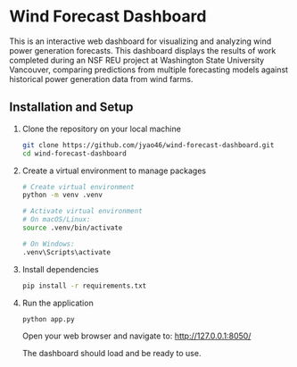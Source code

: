 # Wind Forecast Dashboard

This is an interactive web dashboard for visualizing and analyzing wind power generation forecasts. This dashboard displays the results of work completed during an NSF REU project at Washington State University Vancouver, comparing predictions from multiple forecasting models against historical power generation data from wind farms.

## Installation and Setup

1. Clone the repository on your local machine
    ```bash
    git clone https://github.com/jyao46/wind-forecast-dashboard.git
    cd wind-forecast-dashboard
    ```

2. Create a virtual environment to manage packages
    ```bash
    # Create virtual environment
    python -m venv .venv

    # Activate virtual environment
    # On macOS/Linux:
    source .venv/bin/activate

    # On Windows:
    .venv\Scripts\activate
    ```

3. Install dependencies
    ```bash
    pip install -r requirements.txt
    ```

4. Run the application
    ```bash
    python app.py
    ```
    Open your web browser and navigate to: http://127.0.0.1:8050/

    The dashboard should load and be ready to use.
